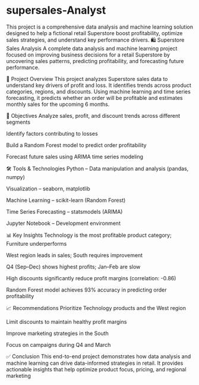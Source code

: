 # supersales-Analyst
This project is a comprehensive data analysis and machine learning solution designed to help a fictional retail Superstore boost profitability, optimize sales strategies, and understand key performance drivers.
🛍️ Superstore Sales Analysis
A complete data analysis and machine learning project focused on improving business decisions for a retail Superstore by uncovering sales patterns, predicting profitability, and forecasting future performance.

📌 Project Overview
This project analyzes Superstore sales data to understand key drivers of profit and loss. It identifies trends across product categories, regions, and discounts. Using machine learning and time series forecasting, it predicts whether an order will be profitable and estimates monthly sales for the upcoming 6 months.

🎯 Objectives
Analyze sales, profit, and discount trends across different segments

Identify factors contributing to losses

Build a Random Forest model to predict order profitability

Forecast future sales using ARIMA time series modeling

🛠️ Tools & Technologies
Python – Data manipulation and analysis (pandas, numpy)

Visualization – seaborn, matplotlib

Machine Learning – scikit-learn (Random Forest)

Time Series Forecasting – statsmodels (ARIMA)

Jupyter Notebook – Development environment

📊 Key Insights
Technology is the most profitable product category; Furniture underperforms

West region leads in sales; South requires improvement

Q4 (Sep–Dec) shows highest profits; Jan–Feb are slow

High discounts significantly reduce profit margins (correlation: -0.86)

Random Forest model achieves 93% accuracy in predicting order profitability

📈 Recommendations
Prioritize Technology products and the West region

Limit discounts to maintain healthy profit margins

Improve marketing strategies in the South

Focus on campaigns during Q4 and March

✅ Conclusion
This end-to-end project demonstrates how data analysis and machine learning can drive data-informed strategies in retail. It provides actionable insights that help optimize product focus, pricing, and regional marketing
